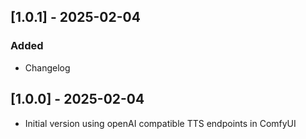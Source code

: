## [1.0.1] - 2025-02-04
### Added
- Changelog

## [1.0.0] - 2025-02-04

- Initial version using openAI compatible TTS endpoints in ComfyUI
